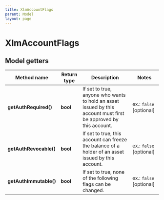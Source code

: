 ```yaml
---
title: XlmAccountFlags
parent: Model
layout: page
---
```


# XlmAccountFlags

## Model getters

Method name | Return type | Description | Notes
------------ | ------------- | ------------- | -------------
**getAuthRequired()** | **bool** | If set to true, anyone who wants to hold an asset issued by this account must first be approved by this account. | ex.: `false` [optional]
**getAuthRevocable()** | **bool** | If set to true, this account can freeze the balance of a holder of an asset issued by this account. | ex.: `false` [optional]
**getAuthImmutable()** | **bool** | If set to true, none of the following flags can be changed. | ex.: `false` [optional]

